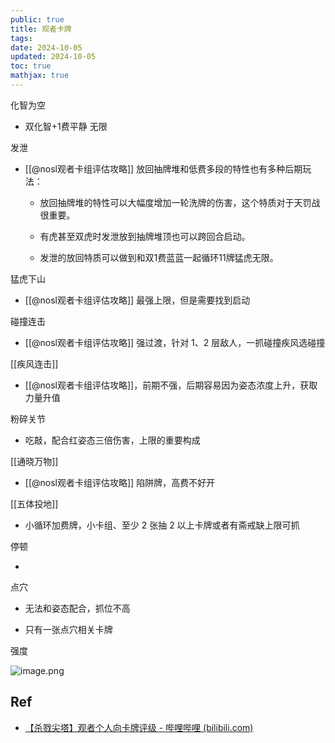 ```yaml
---
public: true
title: 观者卡牌
tags:
date: 2024-10-05
updated: 2024-10-05
toc: true
mathjax: true
---
```


化智为空

  + 双化智+1费平静 无限

发泄

  + [[@nosl观者卡组评估攻略]] 放回抽牌堆和低费多段的特性也有多种后期玩法：

    + 放回抽牌堆的特性可以大幅度增加一轮洗牌的伤害，这个特质对于天罚战很重要。

    + 有虎甚至双虎时发泄放到抽牌堆顶也可以跨回合启动。

    + 发泄的放回特质可以做到和双1费蓝蓝一起循环11牌猛虎无限。

猛虎下山

  + [[@nosl观者卡组评估攻略]] 最强上限，但是需要找到启动

碰撞连击

  + [[@nosl观者卡组评估攻略]] 强过渡，针对 1、2 层敌人，一抓碰撞疾风选碰撞

[[疾风连击]]

  + [[@nosl观者卡组评估攻略]]，前期不强，后期容易因为姿态浓度上升，获取力量升值

粉碎关节

  + 吃敲，配合红姿态三倍伤害，上限的重要构成

[[通晓万物]]

  + [[@nosl观者卡组评估攻略]] 陷阱牌，高费不好开

[[五体投地]]

  + 小循环加费牌，小卡组、至少 2 张抽 2 以上卡牌或者有斋戒缺上限可抓

停顿

  + 

点穴

  + 无法和姿态配合，抓位不高

  + 只有一张点穴相关卡牌

强度

![image.png](/assets/image_1697617177629_0.png)

## Ref

  + [【杀戮尖塔】观者个人向卡牌评级 - 哔哩哔哩 (bilibili.com)](https://www.bilibili.com/read/cv24321252/)
